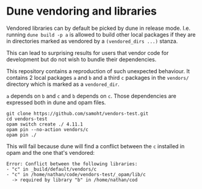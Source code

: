 # Dune vendoring and libraries

Vendored libraries can by default be picked by dune in release mode. I.e. running `dune build -p a`
is allowed to build other local packages if they are in directories marked as vendored by a
`(vendored_dirs ...)` stanza.

This can lead to surprising results for users that vendor code for development but do not wish to
bundle their dependencies.

This repository contains a reproduction of such unexpected behaviour. It contains 2 local packages
`a` and `b` and a third `c` packages in the `vendors/` directory which is marked as a
`vendored_dir`.

`a` depends on `b` and `c` and `b` depends on `c`. Those dependencies are
expressed both in dune and opam files.

```
git clone https://github.com/samoht/vendors-test.git
cd vendors-test
opam switch create ./ 4.11.1
opam pin --no-action vendors/c
opam pin ./
```

This will fail because dune will find a conflict between the `c` installed in opam and the one
that's vendored:

```
Error: Conflict between the following libraries:
- "c" in _build/default/vendors/c
- "c" in /home/nathan/code/vendors-test/_opam/lib/c
  -> required by library "b" in /home/nathan/cod
```
